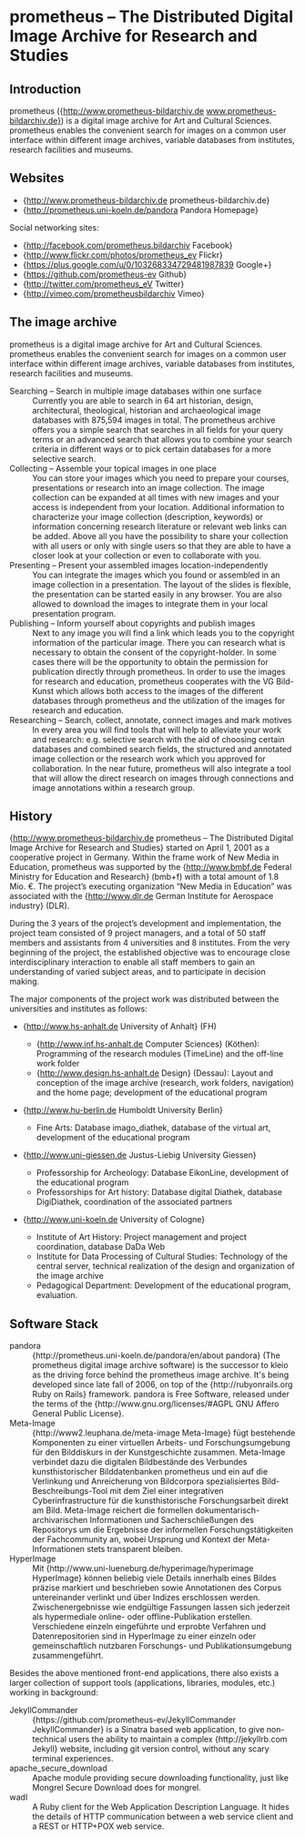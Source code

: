 
# prometheus – The Distributed Digital Image Archive for Research and Studies

## Introduction

prometheus ({http://www.prometheus-bildarchiv.de www.prometheus-bildarchiv.de})
is a digital image archive for Art and Cultural Sciences. prometheus enables the
convenient search for images on a common user interface within different image 
archives, variable databases from institutes, research facilities and museums.

## Websites

* {http://www.prometheus-bildarchiv.de prometheus-bildarchiv.de}
* {http://prometheus.uni-koeln.de/pandora Pandora Homepage}

Social networking sites:

* {http://facebook.com/prometheus.bildarchiv Facebook}
* {http://www.flickr.com/photos/prometheus_ev Flickr}
* {https://plus.google.com/u/0/103268334729481987839 Google+}
* {https://github.com/prometheus-ev Github}
* {http://twitter.com/prometheus_eV Twitter}
* {http://vimeo.com/prometheusbildarchiv Vimeo}

## The image archive

prometheus is a digital image archive for Art and Cultural Sciences. prometheus enables the convenient search for images on a common user interface within different image archives, variable databases from institutes, research facilities and museums.

<dl>
  <dt>Searching – Search in multiple image databases within one surface</dt>
  <dd>Currently you are able to search in 64 art historian, design, architectural, theological, historian and archaeological image databases with 875,594 images in total. The prometheus archive offers you a simple search that searches in all fields for your query terms or an advanced search that allows you to combine your search criteria in different ways or to pick certain databases for a more selective search.</dd>

  <dt>Collecting – Assemble your topical images in one place</dt>
  <dd>You can store your images which you need to prepare your courses, presentations or research into an image collection. The image collection can be expanded at all times with new images and your access is independent from your location. Additional information to characterize your image collection (description, keywords) or information concerning research literature or relevant web links can be added. Above all you have the possibility to share your collection with all users or only with single users so that they are able to have a closer look at your collection or even to collaborate with you.</dd>

  <dt>Presenting – Present your assembled images location-independently</dt>
  <dd>You can integrate the images which you found or assembled in an image collection in a presentation. The layout of the slides is flexible, the presentation can be started easily in any browser. You are also allowed to download the images to integrate them in your local presentation program.</dd>

  <dt>Publishing – Inform yourself about copyrights and publish images</dt>
  <dd>Next to any image you will find a link which leads you to the copyright information of the particular image. There you can research what is necessary to obtain the consent of the copyright-holder. In some cases there will be the opportunity to obtain the permission for publication directly through prometheus. In order to use the images for research and education, prometheus cooperates with the VG Bild-Kunst which allows both access to the images of the different databases through prometheus and the utilization of the images for research and education.</dd>

  <dt>Researching – Search, collect, annotate, connect images and mark motives</dt>
  <dd>In every area you will find tools that will help to alleviate your work and research: e.g. selective search with the aid of choosing certain databases and combined search fields, the structured and annotated image collection or the research work which you approved for collaboration. In the near future, prometheus will also integrate a tool that will allow the direct research on images through connections and image annotations within a research group.</dd>
</dl>

## History

{http://www.prometheus-bildarchiv.de prometheus – The Distributed Digital Image
Archive for Research and Studies} started on April 1, 2001 as a cooperative
project in Germany. Within the frame work of New Media in Education, prometheus
was supported by the {http://www.bmbf.de Federal Ministry for Education and
Research} (bmb+f) with a total amount of 1.8 Mio. €. The project’s executing
organization “New Media in Education” was associated with the
{http://www.dlr.de German Institute for Aerospace industry} (DLR).

During the 3 years of the project’s development and implementation, the project team consisted of 9 project managers, and a total of 50 staff members and assistants from 4 universities and 8 institutes. From the very beginning of the project, the established objective was to encourage close interdisciplinary interaction to enable all staff members to gain an understanding of varied subject areas, and to participate in decision making. 

The major components of the project work was distributed between the universities and institutes as follows:

* {http://www.hs-anhalt.de University of Anhalt} (FH)
  * {http://www.inf.hs-anhalt.de Computer Sciences} (Köthen): Programming of the research modules (TimeLine) and the off-line work folder
  * {http://www.design.hs-anhalt.de Design} (Dessau): Layout and conception of the image archive (research, work folders, navigation) and the home page; development of the educational program

* {http://www.hu-berlin.de Humboldt University Berlin}
  * Fine Arts: Database imago_diathek, database of the virtual art, development of the educational program

* {http://www.uni-giessen.de Justus-Liebig University Giessen}
  * Professorship for Archeology: Database EikonLine, development of the educational program
  * Professorships for Art history: Database digital Diathek, database DigiDiathek, coordination of the associated partners

* {http://www.uni-koeln.de University of Cologne}
  * Institute of Art History: Project management and project coordination, database DaDa Web
  * Institute for Data Processing of Cultural Studies: Technology of the central server, technical realization of the design and organization of the image archive
  * Pedagogical Department: Development of the educational program, evaluation.

## Software Stack

<dl>

  <dt>pandora</dt>
    <dd>{http://prometheus.uni-koeln.de/pandora/en/about pandora} (The prometheus digital image archive software) is the successor to kleio as the driving force behind the prometheus image archive. It's being developed since late fall of 2006, on top of the {http://rubyonrails.org Ruby on Rails} framework. pandora is Free Software, released under the terms of the {http://www.gnu.org/licenses/#AGPL GNU Affero General Public License}. </dd>

  <dt>Meta-Image</dt>
    <dd>{http://www2.leuphana.de/meta-image Meta-Image} fügt bestehende Komponenten zu einer virtuellen Arbeits- und Forschungsumgebung für den Bilddiskurs in der Kunstgeschichte zusammen. Meta-Image verbindet dazu die digitalen Bildbestände des Verbundes kunsthistorischer Bilddatenbanken prometheus und ein auf die Verlinkung und Anreicherung von Bildcorpora spezialisiertes Bild-Beschreibungs-Tool mit dem Ziel einer integrativen Cyberinfrastructure für die kunsthistorische Forschungsarbeit direkt am Bild. Meta-Image reichert die formellen dokumentarisch-archivarischen Informationen und Sacherschließungen des Repositorys um die Ergebnisse der informellen Forschungstätigkeiten der Fachcommunity an, wobei Ursprung und Kontext der Meta-Informationen stets transparent bleiben.</dd>

  <dt>HyperImage</dt>
    <dd>Mit {http://www.uni-lueneburg.de/hyperimage/hyperimage HyperImage} können beliebig viele Details innerhalb eines Bildes präzise markiert und beschrieben sowie Annotationen des Corpus untereinander verlinkt und über Indizes erschlossen werden. Zwischenergebnisse wie endgültige Fassungen lassen sich jederzeit als hypermediale online- oder offline-Publikation erstellen. Verschiedene einzeln eingeführte und erprobte Verfahren und Datenrepositorien sind in HyperImage zu einer einzeln oder gemeinschaftlich nutzbaren Forschungs- und Publikationsumgebung zusammengeführt.</dd>
</dl>

Besides the above mentioned front-end applications, there also exists a larger
collection of support tools (applications, libraries, modules, etc.) working in
background:

<dl>
  <dt>JekyllCommander</dt>
    <dd>{https://github.com/prometheus-ev/JekyllCommander JekyllCommander} is a Sinatra based web application, to give non-technical users the ability to maintain a complex {http://jekyllrb.com Jekyll} website, including git version control, without any scary terminal experiences.</dd>

  <dt>apache_secure_download</dt>
    <dd>Apache module providing secure downloading functionality, just like Mongrel Secure Download does for mongrel.</dd>

  <dt>wadl</dt>
    <dd>A Ruby client for the Web Application Description Language. It hides the details of HTTP communication between a web service client and a REST or HTTP+POX web service.</dd>
</dl>

